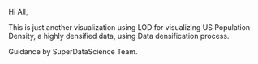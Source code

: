 Hi All,

This is just another visualization using LOD for visualizing US Population Density, a highly densified data, using Data densification process.

Guidance by SuperDataScience Team.
